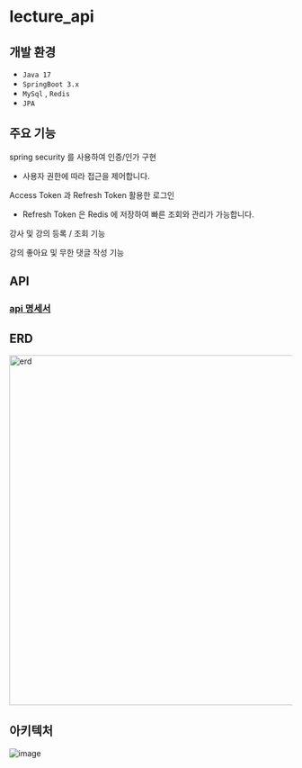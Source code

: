 # lecture_api


## 개발 환경

- `Java 17`
- `SpringBoot 3.x`
- `MySql` , `Redis`
- `JPA`



## 주요 기능

spring security 를 사용하여 인증/인가 구현
-  사용자 권한에 따라 접근을 제어합니다.

Access Token 과 Refresh Token 활용한 로그인
- Refresh Token 은 Redis 에 저장하여 빠른 조회와 관리가 가능합니다.

강사 및 강의 등록 / 조회 기능

강의 좋아요 및 무한 댓글 작성 기능

## API

### [api 명세서](https://documenter.getpostman.com/view/28478318/2sA3kUFMan)

## ERD

<img width="622" alt="erd" src="https://github.com/user-attachments/assets/631cae8c-247b-4567-bf8b-36853572b54c">

## 아키텍처

![image](https://github.com/user-attachments/assets/53f8f4be-0b4e-4862-90ad-b307d1fecec6)
